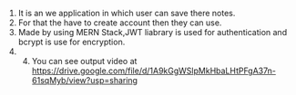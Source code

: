 1. It is an we application in which user can save there notes.
2. For that the have to create account then they can use.
3. Made by using MERN Stack,JWT liabrary is used for authentication and bcrypt is use for encryption.
4. 4. You can see output video at https://drive.google.com/file/d/1A9kGgWSlpMkHbaLHtPFgA37n-61sqMyb/view?usp=sharing
